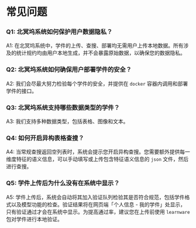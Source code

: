 # 常见问题


### Q1: 北冥坞系统如何保护用户数据隐私？

A1: 在北冥坞系统中，学件的上传、查搜、部署均无需用户上传本地数据。所有涉及的统计规约均由用户本地生成，并不会暴露原始数据，以确保您的数据隐私。


### Q2: 北冥坞系统如何确保用户部署学件的安全？

A2: 我们会尽最大努力检验每个学件的安全，并提供在 `docker` 容器内调用和部署学件的接口。


### Q3: 北冥坞系统支持哪些数据类型的学件？

A3: 我们支持多种数据类型，包括表格、图像和文本。


### Q4: 如何开启异构表格查搜？

A4: 当常规查搜返回空列表时，系统会提示您开启异构查搜。您需要额外提供每一维度特征的语义信息，可以手动填写或上传包含特征语义信息的 `json` 文件，然后进行查搜。


### Q5: 学件上传后为什么没有在系统中显示？

A5: 学件上传后，系统会自动将其加入验证队列检验其是否符合规范，包括学件格式以及模型功能的检查。验证结果将在网页端「个人信息 - 我的学件」处显示，只有验证通过才会在系统中显示。为提高通过率，建议您在上传前使用 `learnware` 包对学件进行本地验证。